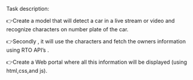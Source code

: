 Task description:

👉Create a model that will detect a car in a live stream or video and recognize 
characters on number plate of the car.

👉Secondly , it will use the characters and fetch the owners information
 using RTO API’s .
 
👉Create a Web portal where all this information will be displayed
 (using html,css,and js).

